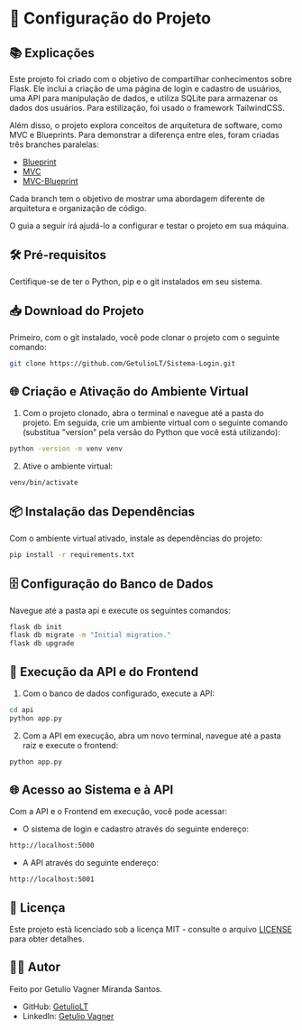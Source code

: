 # 🚀 Configuração do Projeto

## 📚 Explicações
Este projeto foi criado com o objetivo de compartilhar conhecimentos sobre Flask. Ele inclui a criação de uma página de login e cadastro de usuários, uma API para manipulação de dados, e utiliza SQLite para armazenar os dados dos usuários. Para estilização, foi usado o framework TailwindCSS.

Além disso, o projeto explora conceitos de arquitetura de software, como MVC e Blueprints. Para demonstrar a diferença entre eles, foram criadas três branches paralelas:

- [Blueprint](https://github.com/GetulioLT/Sistema-Login/tree/blueprints)
- [MVC](https://github.com/GetulioLT/Sistema-Login/tree/mvc)
- [MVC-Blueprint](https://github.com/GetulioLT/Sistema-Login/tree/mvc-blueprints)

Cada branch tem o objetivo de mostrar uma abordagem diferente de arquitetura e organização de código.

O guia a seguir irá ajudá-lo a configurar e testar o projeto em sua máquina.

## 🛠️ Pré-requisitos
Certifique-se de ter o Python, pip e o git instalados em seu sistema.

## 📥 Download do Projeto
Primeiro, com o git instalado, você pode clonar o projeto com o seguinte comando:

```bash
git clone https://github.com/GetulioLT/Sistema-Login.git
```

## 🌐 Criação e Ativação do Ambiente Virtual
1. Com o projeto clonado, abra o terminal e navegue até a pasta do projeto. Em seguida, crie um ambiente virtual com o seguinte comando (substitua "version" pela versão do Python que você está utilizando):

```bash
python -version -m venv venv
```
2. Ative o ambiente virtual:

```bash
venv/bin/activate
```

## 📦 Instalação das Dependências
Com o ambiente virtual ativado, instale as dependências do projeto:

```bash
pip install -r requirements.txt
```

## 🗄️ Configuração do Banco de Dados
Navegue até a pasta api e execute os seguintes comandos:

```bash
flask db init
flask db migrate -m "Initial migration."
flask db upgrade
```

## 🚀 Execução da API e do Frontend
1. Com o banco de dados configurado, execute a API:

```bash
cd api
python app.py
```

2. Com a API em execução, abra um novo terminal, navegue até a pasta raiz e execute o frontend:

```bash
python app.py
```

## 🌐 Acesso ao Sistema e à API

Com a API e o Frontend em execução, você pode acessar:

- O sistema de login e cadastro através do seguinte endereço:

```bash
http://localhost:5000
```

- A API através do seguinte endereço:

```bash
http://localhost:5001
```

## 📜 Licença
Este projeto está licenciado sob a licença MIT - consulte o arquivo [LICENSE](LICENSE.md) para obter detalhes.

## 👨‍💻 Autor
Feito por Getulio Vagner Miranda Santos. 
- GitHub: [GetulioLT](https://github.com/GetulioLT)
- LinkedIn: [Getulio Vagner](https://www.linkedin.com/in/getulio-vagner-117341186/)

